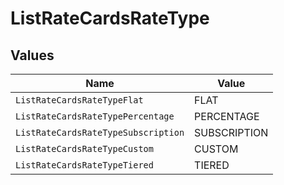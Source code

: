 # ListRateCardsRateType


## Values

| Name                                | Value                               |
| ----------------------------------- | ----------------------------------- |
| `ListRateCardsRateTypeFlat`         | FLAT                                |
| `ListRateCardsRateTypePercentage`   | PERCENTAGE                          |
| `ListRateCardsRateTypeSubscription` | SUBSCRIPTION                        |
| `ListRateCardsRateTypeCustom`       | CUSTOM                              |
| `ListRateCardsRateTypeTiered`       | TIERED                              |
